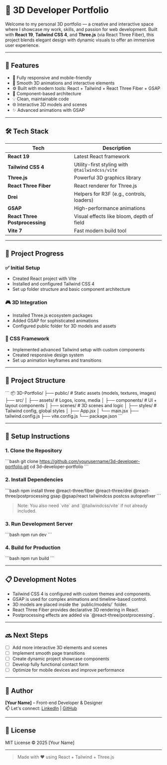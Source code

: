 # 🚀 3D Developer Portfolio

Welcome to my personal 3D portfolio — a creative and interactive space where I showcase my work, skills, and passion for web development. Built with **React 19**, **Tailwind CSS 4**, and **Three.js** (via React Three Fiber), this project blends elegant design with dynamic visuals to offer an immersive user experience.

---

## 🌟 Features

- 🎯 Fully responsive and mobile-friendly  
- 🧠 Smooth 3D animations and interactive elements  
- ⚙️ Built with modern tools: React + Tailwind + React Three Fiber + GSAP  
- 🧩 Component-based architecture  
- 💡 Clean, maintainable code  
- 🌐 Interactive 3D models and scenes  
- ✨ Advanced animations with GSAP  

---

## 🛠️ Tech Stack

| Tech                       | Description |
|---------------------------|-------------|
| **React 19**              | Latest React framework |
| **Tailwind CSS 4**        | Utility-first styling with `@tailwindcss/vite` |
| **Three.js**              | Powerful 3D graphics library |
| **React Three Fiber**     | React renderer for Three.js |
| **Drei**                  | Helpers for R3F (e.g., controls, loaders) |
| **GSAP**                  | High-performance animations |
| **React Three Postprocessing** | Visual effects like bloom, depth of field |
| **Vite 7**                | Fast modern build tool |

---

## 🚀 Project Progress

### ✅ Initial Setup
- Created React project with Vite  
- Installed and configured Tailwind CSS 4  
- Set up folder structure and basic component architecture  

### 🎮 3D Integration
- Installed Three.js ecosystem packages  
- Added GSAP for sophisticated animations  
- Configured public folder for 3D models and assets  

### 🎨 CSS Framework
- Implemented advanced Tailwind setup with custom components  
- Created responsive design system  
- Set up animation keyframes and transitions  

---

## 📁 Project Structure

\`\`\`
📦 3D-Portfolio/
├── public/              # Static assets (models, textures, images)
├── src/
│   ├── assets/          # Logos, icons, media
│   ├── components/      # UI + layout components
│   ├── scenes/          # 3D scenes and logic
│   ├── styles/          # Tailwind config, global styles
│   ├── App.jsx
│   └── main.jsx
├── tailwind.config.js
├── vite.config.js
└── package.json
\`\`\`

---

## 🔧 Setup Instructions

### 1. Clone the Repository

\`\`\`bash
git clone https://github.com/yourusername/3d-developer-portfolio.git
cd 3d-developer-portfolio
\`\`\`

### 2. Install Dependencies

\`\`\`bash
npm install three @react-three/fiber @react-three/drei @react-three/postprocessing gsap @gsap/react tailwindcss postcss autoprefixer
\`\`\`

> Note: You also need \`vite\` and \`@tailwindcss/vite\` if not already included.

### 3. Run Development Server

\`\`\`bash
npm run dev
\`\`\`

### 4. Build for Production

\`\`\`bash
npm run build
\`\`\`

---

## 📋 Development Notes

- Tailwind CSS 4 is configured with custom themes and components.  
- GSAP is used for complex animations and timeline-based control.  
- 3D models are placed inside the \`public/models/\` folder.  
- React Three Fiber provides declarative 3D rendering in React.  
- Postprocessing effects are added via \`@react-three/postprocessing\`.

---

## 🔜 Next Steps

- [ ] Add more interactive 3D elements and scenes  
- [ ] Implement smooth page transitions  
- [ ] Create dynamic project showcase components  
- [ ] Develop fully functional contact form  
- [ ] Optimize for mobile devices and improve performance  

---

## 🧠 Author

**[Your Name]** – Front-end Developer & Designer  
📫 Let's connect: [LinkedIn](#) | [GitHub](https://github.com/yourusername)

---

## 📄 License

MIT License © 2025 [Your Name]

---

> Made with ❤️ using React + Tailwind + Three.js

